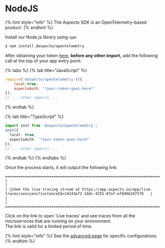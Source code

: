 # NodeJS



{% hint style="info" %}
The Aspecto SDK is an OpenTelemetry-based product. &#x20;
{% endhint %}

Install our Node.js library using `npm`:

```bash
$ npm install @aspecto/opentelemetry
```

After obtaining your token [here](https://app.aspecto.io/app/integration/api-key), **before any other import,** add the following call at the top of your app entry point:

{% tabs %}
{% tab title="JavaScript" %}
```javascript
require('@aspecto/opentelemetry')({
    local:true,
    aspectoAuth: '*your-token-goes-here*'
});
// ... other imports ...
```
{% endtab %}

{% tab title="TypeScript" %}
```typescript
import init from '@aspecto/opentelemetry';
init({
  local: true,
  aspectoAuth: '*your-token-goes-here*'
});
// ... other imports ...
```
{% endtab %}
{% endtabs %}

Once the process starts, it will output the following link:

```
=====================================================================================================================================
|                                                                                                                                   |
| 🕵️‍♀️See the live tracing stream at https://app.aspecto.io/app/live-traces/sessions?instanceId=14243e72-14dc-4255-87af-ef846b247578   |
|                                                                                                                                   |
=====================================================================================================================================
```

Click on the link to open 'Live traces' and see traces from all the microservices that are running on your environment. \
The link is valid for a limited period of time.

{% hint style="info" %}
See the [advanced page](customize-defaults/advanced.md) for specific configurations
{% endhint %}
